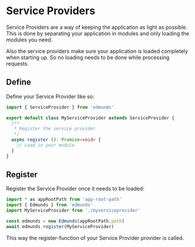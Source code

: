 # Service Providers

Service Providers are a way of keeping the application as light as possible.
This is done by separating your application in modules and only loading the
modules you need.

Also the service providers make sure your application is loaded completely
when starting up. So no loading needs to be done while processing requests.


## Define

Define your Service Provider like so:

```typescript
import { ServiceProvider } from 'edmunds'

export default class MyServiceProvider extends ServiceProvider {
  /**
   * Register the service provider
   */
  async register (): Promise<void> {
    // Load in your module
  }
}
```


## Register

Register the Service Provider once it needs to be loaded:

```typescript
import * as appRootPath from 'app-root-path'
import { Edmunds } from 'edmunds'
import MyServiceProvider from './myserviceprovider'

const edmunds = new Edmunds(appRootPath.path)
await edmunds.register(MyServiceProvider)
```

This way the register-function of your Service Provider provider is called.
